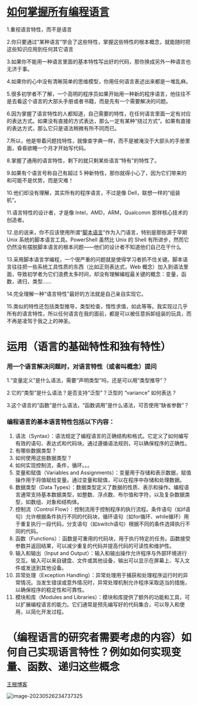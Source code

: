 # [如何掌握所有编程语言](http://www.yinwang.org/blog-cn/2017/07/06/master-pl)

1.重视语言特性，而不是语言

2.你只要通过“某种语言”学会了这些特性，掌握这些特性的根本概念，就能随时把这些知识应用到任何其它语言

3.如果你不能用一种语言里面的基本特性写出好的代码，那你换成另外一种语言也无济于事。

4.如果你的心中没有清晰简单的思维模型，你用任何语言表述出来都是一堆乱麻。

5.很多初学者不了解，一个高明的程序员如果开始用一种新的程序语言，他往往不是去看这个语言的大部头手册或者书籍，而是先有一个需要解决的问题。

6.因为掌握了语言特性的人都知道，自己需要的特性，在任何语言里面一定有对应的表达方式。如果没有直接的方式表达，那么一定有某种“绕过方式”。如果有直接的表达方式，那么它只是语法稍微有所不同而已。

7.所以，他是带着问题找特性，就像查字典一样，而不是被淹没于大部头的手册里面，昏昏欲睡一个月才开始写代码。

8.掌握了通用的语言特性，剩下的就只剩某些语言“特有”的特性了。

9.如果有个语言号称自己有超过 5 种新特性，那你就得小心了，因为它们带来的和可能不是优势，而是灾难！

10.他们却没有理解，其实所有的程序语言，不过是像 Dell，联想一样的“组装机”。

11.语言特性的设计者，才是像 Intel，AMD，ARM，Qualcomm 那样核心技术的创造者。

12.总的说来，你不应该使用所谓“[脚本语言](http://www.yinwang.org/blog-cn/2013/03/29/scripting-language)”作为入门语言，特别是那些源于早期 Unix 系统的脚本语言工具。PowerShell 虽然比 Unix 的 Shell 有所进步，然而它仍然没有摆脱脚本语言的根本问题——他们的设计者不知道他们自己在干什么 

13.采用脚本语言学编程，一个很严重的问题就是使得学习者抓不住关键。脚本语言往往把一些系统工具性质的东西（比如正则表达式，Web 概念）加入到语法里面，导致初学者为它们浪费太多时间，却没有理解编程最关键的概念：变量，函数，递归，类型……

14.完全理解一种“语言特性”最好的方法就是自己亲自实现它。

15.类似的特性还包括类型推导，类型检查，惰性求值，如此等等。我实现过几乎所有的语言特性，所以任何语言在我的面前，都是可以被任意拆卸组装的玩具，而不再是凌驾于我之上的神圣。

# 运用（语言的基础特性和独有特性）

### 用一个语言解决问题时，对语言特性（或者叫概念）提问

1.“变量定义”是什么语法，需要“声明类型”吗，还是可以用“类型推导”？

2.它的“类型”是什么语法？是否支持“泛型”？泛型的 “variance” 如何表达？

3.这个语言的“函数”是什么语法，“函数调用”是什么语法，可否使用“缺省参数”？

### 编程语言的基本语言特性包括以下内容：

1. 语法（Syntax）：语法规定了编程语言的正确结构和格式。它定义了如何编写有效的语句、表达式和代码块。通过遵循语法规则，可以确保程序的正确性。
2. 有哪些数据类型？
3. 如何使用这些数据类型？
4. 如何实现控制流，条件，循环。。。
5. 变量和赋值（Variables and Assignments）：变量用于存储和表示数据，赋值操作用于将值赋给变量。通过变量和赋值，可以在程序中存储和处理数据。
6. 数据类型（Data Types）：数据类型定义了数据的性质、表示和操作。编程语言通常支持基本数据类型，如整数、浮点数、布尔值和字符，以及复杂数据类型，如数组、对象和结构体。
7. 控制流（Control Flow）：控制流用于控制程序的执行流程。条件语句（如if语句）允许根据条件执行不同的代码块，循环语句（如for循环、while循环）用于重复执行一段代码，分支语句（如switch语句）根据不同的条件选择执行不同的代码。
8. 函数（Functions）：函数是可重用的代码块，用于执行特定的任务。函数接受参数并返回结果，可以减少重复的代码并提高代码的可读性和维护性。
9. 输入和输出（Input and Output）：输入和输出操作允许程序与外部环境进行交互。输入可以来自键盘、文件或其他设备，输出可以显示在屏幕上、写入文件或发送到其他设备。
10. 异常处理（Exception Handling）：异常处理用于捕获和处理程序运行时的异常情况。当发生错误或意外情况时，异常处理机制允许程序采取适当的措施，以确保程序的稳定性和可靠性。
11. 模块和库（Modules and Libraries）：模块和库提供了额外的功能和工具，可以扩展编程语言的能力。它们通常是预先编写好的代码集合，可以导入和使用，以简化开发过程。

# （编程语言的研究者需要考虑的内容）如何自己实现语言特性？例如如何实现变量、函数、递归这些概念

[王根博客](https://www.yinwang.org/)

![image-20230526234737325](https://cdn.jsdelivr.net/gh/lsyhahaha/Mytypora/img/202305262347657.png)